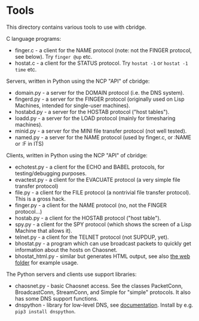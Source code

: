 # Tools

This directory contains various tools to use with cbridge.

C language programs:
- finger.c - a client for the NAME protocol (note: not the FINGER protocol, see below). Try ```finger @up``` etc.
- hostat.c - a client for the STATUS protocol. Try ```hostat -1``` or ```hostat -1 time``` etc.

Servers, written in Python using the NCP "API" of cbridge:
- domain.py - a server for the DOMAIN protocol (i.e. the DNS system).
- fingerd.py - a server for the FINGER protocol (originally used on Lisp Machines, intended for single-user machines).
- hostabd.py - a server for the HOSTAB protocol ("host tables").
- loadd.py - a server for the LOAD protocol (mainly for timesharing machines).
- minid.py - a server for the MINI file transfer protocol (not well tested).
- named.py - a server for the NAME protocol (used by finger.c, or :NAME or :F in ITS)

Clients, written in Python using the NCP "API" of cbridge:
- echotest.py - a client for the ECHO and BABEL protocols, for testing/debugging purposes.
- evactest.py - a client for the EVACUATE protocol (a very simple file transfer protocol)
- file.py - a client for the FILE protocol (a nontrivial file transfer protocol). This is a gross hack.
- finger.py - a client for the NAME protocol (no, not the FINGER protocol...)
- hostab.py - a client for the HOSTAB protocol ("host table").
- spy.py - a client for the SPY protocol (which shows the screen of a Lisp Machine that allows it).
- telnet.py - a client for the TELNET protocol (not SUPDUP, yet).
- bhostat.py - a program which can use broadcast packets to quickly get information about the hosts on Chaosnet.
- bhostat_html.py - similar but generates HTML output, see also [the web folder](web) for example usage.

The Python servers and clients use support libraries:
- chaosnet.py - basic Chaosnet access. See the classes PacketConn, BroadcastConn, StreamConn, and Simple for "simple" protocols. It also has some DNS support functions.
- dnspython - library for low-level DNS, see [documentation](https://dnspython.readthedocs.io/en/latest/). Install by e.g. `pip3 install dnspython`.
